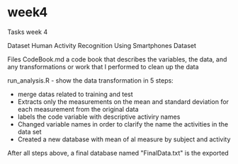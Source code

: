 # week4
Tasks week 4


Dataset
Human Activity Recognition Using Smartphones Dataset

Files
CodeBook.md a code book that describes the variables, the data, and any transformations or work that I performed to clean up the data


run_analysis.R - show the data transformation in 5 steps:
- merge datas related to training and test
- Extracts only the measurements on the mean and standard deviation for each measurement from the original data
- labels the code variable with descriptive activiry names
- Changed variable names in order to clarify the name the activities in the data set
- Created a new database with mean of al measure by subject and activity


After all steps above, a final database named "FinalData.txt" is the exported 
